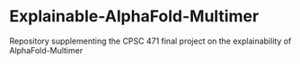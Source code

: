 # Explainable-AlphaFold-Multimer
Repository supplementing the CPSC 471 final project on the explainability of AlphaFold-Multimer
